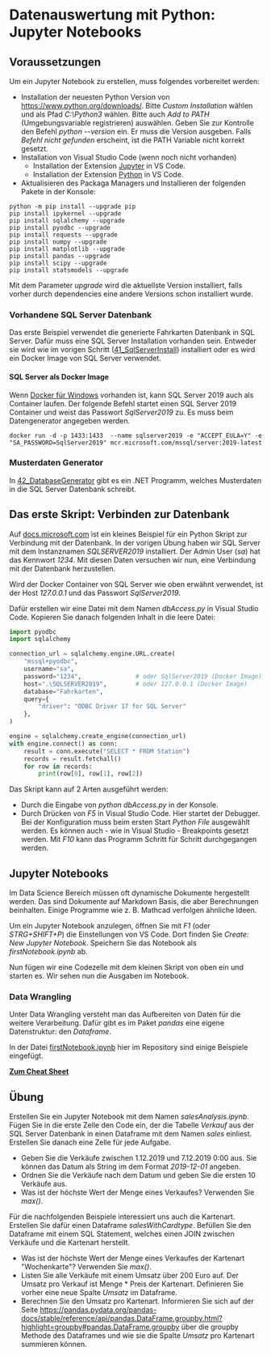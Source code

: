 # Datenauswertung mit Python: Jupyter Notebooks

## Voraussetzungen

Um ein Jupyter Notebook zu erstellen, muss folgendes vorbereitet werden:

- Installation der neuesten Python Version von https://www.python.org/downloads/.
  Bitte *Custom Installation* wählen und als Pfad *C:\Python3* wählen.
  Bitte auch *Add to PATH* (Umgebungsvariable registrieren) auswählen.
  Geben Sie zur Kontrolle den Befehl *python --version* ein. Er muss die Version ausgeben. Falls
  *Befehl nicht gefunden* erscheint, ist die PATH Variable nicht korrekt gesetzt.
- Installation von Visual Studio Code (wenn noch nicht vorhanden)
  - Installation der Extension [Jupyter](https://marketplace.visualstudio.com/items?itemName=ms-toolsai.jupyter) in VS Code.
  - Installation der Extension [Python](https://marketplace.visualstudio.com/items?itemName=ms-python.python) in VS Code.
- Aktualisieren des Packaga Managers und Installieren der folgenden Pakete in der Konsole:

```
python -m pip install --upgrade pip
pip install ipykernel --upgrade
pip install sqlalchemy --upgrade
pip install pyodbc --upgrade
pip install requests --upgrade
pip install numpy --upgrade
pip install matplotlib --upgrade
pip install pandas --upgrade
pip install scipy --upgrade
pip install statsmodels --upgrade
```

Mit dem Parameter *upgrade* wird die aktuellste Version installiert, falls vorher durch
dependencies eine andere Versions schon installiert wurde.

### Vorhandene SQL Server Datenbank

Das erste Beispiel verwendet die generierte Fahrkarten Datenbank in SQL Server. Dafür muss
eine SQL Server Installation vorhanden sein. Entweder sie wird wie im vorigen Schritt
([41_SqlServerInstall](../41_SqlServerInstall/README.md)) installiert oder es wird ein Docker
Image von SQL Server verwendet.

#### SQL Server als Docker Image

Wenn [Docker für Windows](https://docs.docker.com/desktop/windows/install/#install-docker-desktop-on-windows)
vorhanden ist, kann SQL Server 2019 auch als Container laufen.
Der folgende Befehl startet einen SQL Server 2019 Container und weist das Passwort *SqlServer2019*
zu. Es muss beim Datengenerator angegeben werden.

```
docker run -d -p 1433:1433  --name sqlserver2019 -e "ACCEPT_EULA=Y" -e "SA_PASSWORD=SqlServer2019" mcr.microsoft.com/mssql/server:2019-latest      
```

### Musterdaten Generator

In [42_DatabaseGenerator](../42_DatabaseGenerator/README.md) gibt es ein .NET Programm, welches
Musterdaten in die SQL Server Datenbank schreibt.

## Das erste Skript: Verbinden zur Datenbank

Auf [docs.microsoft.com](https://docs.microsoft.com/en-us/sql/connect/python/pyodbc/step-3-proof-of-concept-connecting-to-sql-using-pyodbc?view=sql-server-ver15)
ist ein kleines Beispiel für ein Python Skript zur Verbindung mit der Datenbank. In der vorigen
Übung haben wir SQL Server mit dem Instanznamen *SQLSERVER2019* installiert. Der Admin User (*sa*)
hat das Kennwort *1234*. Mit diesen Daten versuchen wir nun, eine Verbindung mit der Datenbank
herzustellen.

Wird der Docker Container von SQL Server wie oben erwähnt verwendet, ist der Host *127.0.0.1*
und das Passwort *SqlServer2019*.

Dafür erstellen wir eine Datei mit dem Namen *dbAccess.py* in Visual Studio Code. Kopieren Sie danach
folgenden Inhalt in die leere Datei:

```python
import pyodbc
import sqlalchemy

connection_url = sqlalchemy.engine.URL.create(
    "mssql+pyodbc",
    username="sa",
    password="1234",               # oder SqlServer2019 (Docker Image)
    host=".\SQLSERVER2019",        # oder 127.0.0.1 (Docker Image)
    database="Fahrkarten",
    query={
        "driver": "ODBC Driver 17 for SQL Server"
    },
)

engine = sqlalchemy.create_engine(connection_url)
with engine.connect() as conn:
    result = conn.execute("SELECT * FROM Station")
    records = result.fetchall()
    for row in records:
        print(row[0], row[1], row[2])
```

Das Skript kann auf 2 Arten ausgeführt werden:

- Durch die Eingabe von *python dbAccess.py* in der Konsole.
- Durch Drücken von *F5* in Visual Studio Code. Hier startet der Debugger. Bei der Konfiguration muss
  beim ersten Start *Python File* ausgewählt werden. Es können auch - wie in Visual Studio - Breakpoints
  gesetzt werden. Mit *F10* kann das Programm Schritt für Schritt durchgegangen werden.

## Jupyter Notebooks

Im Data Science Bereich müssen oft dynamische Dokumente hergestellt werden. Das sind Dokumente
auf Markdown Basis, die aber Berechnungen beinhalten. Einige Programme wie z. B. Mathcad verfolgen
ähnliche Ideen.

Um ein Jupyter Notebook anzulegen, öffnen Sie mit *F1* (oder *STRG+SHIFT+P*) die Einstellungen von
VS Code. Dort finden Sie *Create: New Jupyter Notebook*. Speichern Sie das Notebook als
*firstNotebook.ipynb* ab.

Nun fügen wir eine Codezelle mit dem kleinen Skript von oben ein und starten es. Wir sehen nun
die Ausgaben im Notebook. 

### Data Wrangling

Unter Data Wrangling versteht man das Aufbereiten von Daten für die weitere Verarbeitung. Dafür
gibt es im Paket *pandas* eine eigene Datenstruktur: den *Dataframe*.

In der Datei [firstNotebook.ipynb](firstNotebook.ipynb) hier im Repository sind einige Beispiele
eingefügt.

**[Zum Cheat Sheet](https://pandas.pydata.org/Pandas_Cheat_Sheet.pdf)**

## Übung

Erstellen Sie ein Jupyter Notebook mit dem Namen *salesAnalysis.ipynb*. Fügen Sie in die erste
Zelle den Code ein, der die Tabelle *Verkauf* aus der SQL Server Datenbank in einen Dataframe
mit dem Namen *sales* einliest. Erstellen Sie danach eine Zelle für jede Aufgabe.

- Geben Sie die Verkäufe zwischen 1.12.2019 und 7.12.2019 0:00 aus. Sie können das Datum als
  String im dem Format *2019-12-01* angeben.
- Ordnen Sie die Verkäufe nach dem Datum und geben Sie die ersten 10 Verkäufe aus.
- Was ist der höchste Wert der Menge eines Verkaufes? Verwenden Sie *max()*.

Für die nachfolgenden Beispiele interessiert uns auch die Kartenart. Erstellen Sie dafür einen
Dataframe *salesWithCardtype*. Befüllen Sie den Dataframe mit einem SQL Statement, welches
einen JOIN zwischen Verkäufe und die Kartenart herstellt.

- Was ist der höchste Wert der Menge eines Verkaufes der Kartenart "Wochenkarte"? Verwenden Sie *max()*.
- Listen Sie alle Verkäufe mit einem Umsatz über 200 Euro auf. Der Umsatz pro Verkauf ist
  Menge * Preis der Kartenart. Definieren Sie vorher eine neue Spalte *Umsatz* im Dataframe.
- Berechnen Sie den Umsatz pro Kartenart. Informieren Sie sich auf der Seite
  https://pandas.pydata.org/pandas-docs/stable/reference/api/pandas.DataFrame.groupby.html?highlight=groupby#pandas.DataFrame.groupby
  über die groupby Methode des Dataframes und wie sie die Spalte *Umsatz* pro Kartenart
  summieren können.
